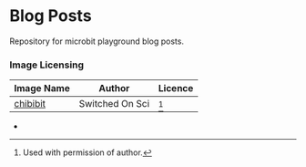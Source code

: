 # Blog Posts

Repository for microbit playground blog posts.

### Image Licensing

| Image Name    |  Author           |   Licence     |
|---------------|-------------------|---------------|
| [chibibit]    |  Switched On Sci  |   [^1]        |

[chibibit]: https://www.switch-science.com/catalog/2778/

* [^1]: Used with permission of author.
